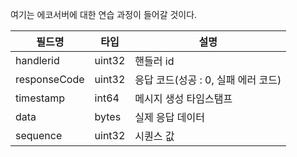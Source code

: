 여기는 에코서버에 대한 연습 과정이 들어갈 것이다.

|필드명|타입|설명|
|---|---|---|
|handlerid|uint32|핸들러 id|
|responseCode|uint32|응답 코드(성공 : 0, 실패 에러 코드)|
|timestamp|int64|메시지 생성 타임스탬프|
|data|bytes|실제 응답 데이터|
|sequence|uint32|시퀀스 값|
